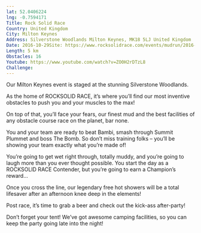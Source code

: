 ```yaml
---
lat: 52.0406224
lng: -0.7594171
Title: Rock Solid Race
Country: United Kingdom
City: Milton Keynes
Address: Silverstone Woodlands Milton Keynes, MK18 5LJ United Kingdom
Date: 2016-10-29Site: https://www.rocksolidrace.com/events/mudrun/2016-october-milton-keynes/
Length: 5 km
Obstacles: 16
Youtube: https://www.youtube.com/watch?v=ZO0H2rDTzL8
Challenge:
---
```


Our Milton Keynes event is staged at the stunning Silverstone Woodlands.

As the home of ROCKSOLID RACE, it’s where you’ll find our most inventive obstacles to push you and your muscles to the max!

On top of that, you’ll face your fears, our finest mud and the best facilities of any obstacle course race on the planet, bar none.

You and your team are ready to beat Bambi, smash through Summit Plummet and boss The Bomb. So don’t miss training folks – you’ll be showing your team exactly what you’re made of!

You’re going to get wet right through, totally muddy, and you’re going to laugh more than you ever thought possible. You start the day as a ROCKSOLID RACE Contender, but you’re going to earn a Champion’s reward…

Once you cross the line, our legendary free hot showers will be a total lifesaver after an afternoon knee deep in the elements!

Post race, it’s time to grab a beer and check out the kick-ass after-party!

Don’t forget your tent! We’ve got awesome camping facilities, so you can keep the party going late into the night!